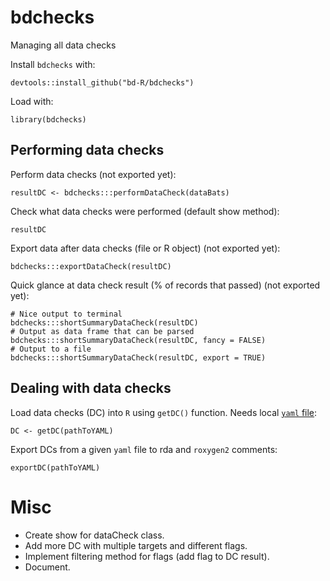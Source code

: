 # bdchecks
Managing all data checks

Install `bdchecks` with: 

    devtools::install_github("bd-R/bdchecks")

Load with:
    
    library(bdchecks)


## Performing data checks

Perform data checks (not exported yet):

    resultDC <- bdchecks:::performDataCheck(dataBats)

Check what data checks were performed (default show method):

    resultDC

Export data after data checks (file or R object) (not exported yet):  

    bdchecks:::exportDataCheck(resultDC)

Quick glance at data check result (% of records that passed) (not exported yet):  

    # Nice output to terminal
    bdchecks:::shortSummaryDataCheck(resultDC)
    # Output as data frame that can be parsed
    bdchecks:::shortSummaryDataCheck(resultDC, fancy = FALSE)
    # Output to a file
    bdchecks:::shortSummaryDataCheck(resultDC, export = TRUE)


## Dealing with data checks

Load data checks (DC) into `R` using `getDC()` function. Needs local [`yaml` file](http://raw.githubusercontent.com/bd-R/bdchecks/master/data/DCtest.yaml):

    DC <- getDC(pathToYAML)

Export DCs from a given `yaml` file to rda and `roxygen2` comments:

    exportDC(pathToYAML)

# Misc


- Create show for dataCheck class.  
- Add more DC with multiple targets and different flags.   
- Implement filtering method for flags (add flag to DC result).   
- Document.   
